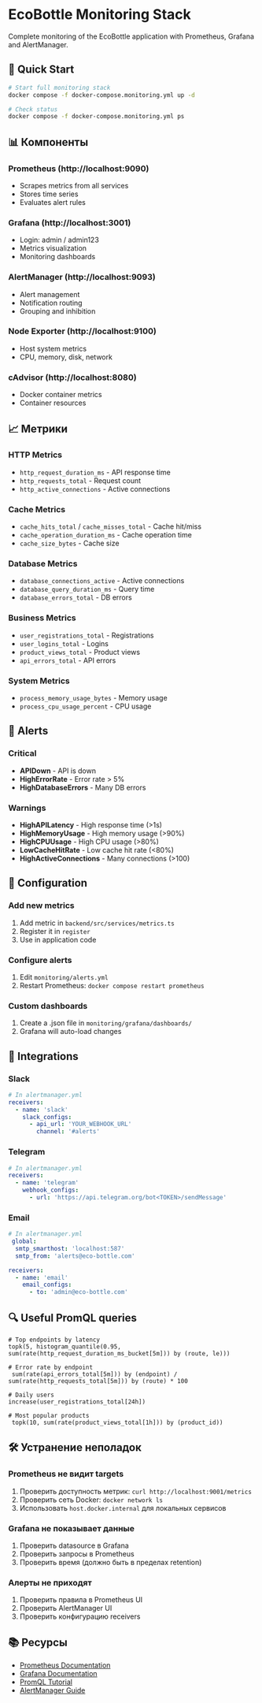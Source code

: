 # EcoBottle Monitoring Stack

Complete monitoring of the EcoBottle application with Prometheus, Grafana and AlertManager.

## 🚀 Quick Start

```bash
# Start full monitoring stack
docker compose -f docker-compose.monitoring.yml up -d

# Check status
docker compose -f docker-compose.monitoring.yml ps
```

## 📊 Компоненты

### Prometheus (http://localhost:9090)
- Scrapes metrics from all services
- Stores time series
- Evaluates alert rules

### Grafana (http://localhost:3001)
- Login: admin / admin123
- Metrics visualization
- Monitoring dashboards

### AlertManager (http://localhost:9093)
- Alert management
- Notification routing
- Grouping and inhibition

### Node Exporter (http://localhost:9100)
- Host system metrics
- CPU, memory, disk, network

### cAdvisor (http://localhost:8080)
- Docker container metrics
- Container resources

## 📈 Метрики

### HTTP Metrics
- `http_request_duration_ms` - API response time
- `http_requests_total` - Request count
- `http_active_connections` - Active connections

### Cache Metrics
- `cache_hits_total` / `cache_misses_total` - Cache hit/miss
- `cache_operation_duration_ms` - Cache operation time
- `cache_size_bytes` - Cache size

### Database Metrics
- `database_connections_active` - Active connections
- `database_query_duration_ms` - Query time
- `database_errors_total` - DB errors

### Business Metrics
- `user_registrations_total` - Registrations
- `user_logins_total` - Logins
- `product_views_total` - Product views
- `api_errors_total` - API errors

### System Metrics
- `process_memory_usage_bytes` - Memory usage
- `process_cpu_usage_percent` - CPU usage

## 🚨 Alerts

### Critical
- **APIDown** - API is down
- **HighErrorRate** - Error rate > 5%
- **HighDatabaseErrors** - Many DB errors

### Warnings
- **HighAPILatency** - High response time (>1s)
- **HighMemoryUsage** - High memory usage (>90%)
- **HighCPUUsage** - High CPU usage (>80%)
- **LowCacheHitRate** - Low cache hit rate (<80%)
- **HighActiveConnections** - Many connections (>100)

## 🔧 Configuration

### Add new metrics
1. Add metric in `backend/src/services/metrics.ts`
2. Register it in `register`
3. Use in application code

### Configure alerts
1. Edit `monitoring/alerts.yml`
2. Restart Prometheus: `docker compose restart prometheus`

### Custom dashboards
1. Create a .json file in `monitoring/grafana/dashboards/`
2. Grafana will auto-load changes

## 📱 Integrations

### Slack
```yaml
# In alertmanager.yml
receivers:
  - name: 'slack'
    slack_configs:
      - api_url: 'YOUR_WEBHOOK_URL'
        channel: '#alerts'
```

### Telegram
```yaml
# In alertmanager.yml  
receivers:
  - name: 'telegram'
    webhook_configs:
      - url: 'https://api.telegram.org/bot<TOKEN>/sendMessage'
```

### Email
```yaml
# In alertmanager.yml
 global:
  smtp_smarthost: 'localhost:587'
  smtp_from: 'alerts@eco-bottle.com'

receivers:
  - name: 'email'
    email_configs:
      - to: 'admin@eco-bottle.com'
```

## 🔍 Useful PromQL queries

```promql
# Top endpoints by latency
topk(5, histogram_quantile(0.95, sum(rate(http_request_duration_ms_bucket[5m])) by (route, le)))

# Error rate by endpoint
 sum(rate(api_errors_total[5m])) by (endpoint) / sum(rate(http_requests_total[5m])) by (route) * 100

# Daily users
increase(user_registrations_total[24h])

# Most popular products
 topk(10, sum(rate(product_views_total[1h])) by (product_id))
```

## 🛠 Устранение неполадок

### Prometheus не видит targets
1. Проверить доступность метрик: `curl http://localhost:9001/metrics`
2. Проверить сеть Docker: `docker network ls`
3. Использовать `host.docker.internal` для локальных сервисов

### Grafana не показывает данные
1. Проверить datasource в Grafana
2. Проверить запросы в Prometheus
3. Проверить время (должно быть в пределах retention)

### Алерты не приходят
1. Проверить правила в Prometheus UI
2. Проверить AlertManager UI
3. Проверить конфигурацию receivers

## 📚 Ресурсы

- [Prometheus Documentation](https://prometheus.io/docs/)
- [Grafana Documentation](https://grafana.com/docs/)
- [PromQL Tutorial](https://prometheus.io/docs/prometheus/latest/querying/basics/)
- [AlertManager Guide](https://prometheus.io/docs/alerting/latest/alertmanager/)
